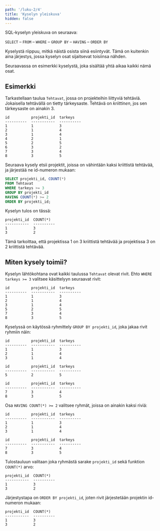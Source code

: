 ```yaml
---
path: '/luku-2/4'
title: 'Kyselyn yleiskuva'
hidden: false
---
```


SQL-kyselyn yleiskuva on seuraava:

`SELECT` – `FROM` – `WHERE` – `GROUP BY` – `HAVING` – `ORDER BY`

Kyselystä riippuu, mitkä näistä osista siinä esiintyvät.
Tämä on kuitenkin aina järjestys,
jossa kyselyn osat sijaitsevat toisiinsa nähden.

Seuraavassa on esimerkki kyselystä, joka sisältää yhtä aikaa kaikki nämä osat.

## Esimerkki

Tarkastellaan taulua `Tehtavat`, jossa on projekteihin liittyviä tehtäviä.
Jokaisella tehtävällä on tietty tärkeysaste.
Tehtävä on _kriittinen_, jos sen tärkeysaste on ainakin 3.

```x
id          projekti_id  tarkeys   
----------  -----------  ----------
1           1            3         
2           1            4         
3           1            4         
4           2            1         
5           2            5         
6           3            2         
7           3            4         
8           3            5   
```

Seuraava kysely etsii projektit, joissa on vähintään
kaksi kriittistä tehtävää, ja järjestää ne id-numeron mukaan:

```sql
SELECT projekti_id, COUNT(*)
FROM Tehtavat
WHERE tarkeys >= 3
GROUP BY projekti_id
HAVING COUNT(*) >= 2
ORDER BY projekti_id;
```

Kyselyn tulos on tässä:

```x
projekti_id  COUNT(*)  
-----------  ----------
1            3         
3            2         
```

Tämä tarkoittaa, että projektissa 1 on 3 kriittistä tehtävää
ja projektissa 3 on 2 kriittistä tehtävää.

## Miten kysely toimii?

Kyselyn lähtökohtana ovat kaikki taulussa `Tehtavat` olevat rivit.
Ehto `WHERE tarkeys >= 3` valitsee käsittelyyn seuraavat rivit:

```x
id          projekti_id  tarkeys   
----------  -----------  ----------
1           1            3         
2           1            4         
3           1            4         
5           2            5         
7           3            4         
8           3            5   
```

Kyselyssä on käytössä ryhmittely `GROUP BY projekti_id`,
joka jakaa rivit ryhmiin näin:

```x
id          projekti_id  tarkeys   
----------  -----------  ----------
1           1            3         
2           1            4         
3           1            4         
```

```x
id          projekti_id  tarkeys   
----------  -----------  ----------
5           2            5         
```

```x
id          projekti_id  tarkeys   
----------  -----------  ----------
7           3            4         
8           3            5   
```

Osa `HAVING COUNT(*) >= 2` valitsee ryhmät,
joissa on ainakin kaksi riviä:

```x
id          projekti_id  tarkeys   
----------  -----------  ----------
1           1            3         
2           1            4         
3           1            4         
```

```x
id          projekti_id  tarkeys   
----------  -----------  ----------
7           3            4         
8           3            5   
```

Tulostauluun valitaan joka ryhmästä sarake `projekti_id`
sekä funktion `COUNT(*)` arvo:

```x
projekti_id  COUNT(*)  
-----------  ----------
1            3       
3            2         
```

Järjestystapa on `ORDER BY projekti_id`,
joten rivit järjestetään projektin id-numeron mukaan:

```x
projekti_id  COUNT(*)  
-----------  ----------
1            3       
3            2         
```
